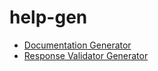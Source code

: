 # help-gen

- [Documentation Generator](documentation.md)
- [Response Validator Generator](responses.md)
